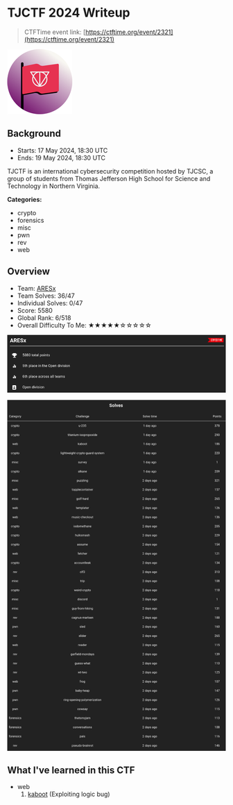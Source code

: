 # TJCTF 2024 Writeup

> CTFTime event link: [https://ctftime.org/event/2321](https://ctftime.org/event/2321)

![](https://github.com/siunam321/CTF-Writeups/blob/main/TJCTF-2024/images/banner.png)

## Background

- Starts: 17 May 2024, 18:30 UTC
- Ends: 19 May 2024, 18:30 UTC

TJCTF is an international cybersecurity competition hosted by TJCSC, a group of students from Thomas Jefferson High School for Science and Technology in Northern Virginia.

**Categories:**

- crypto
- forensics
- misc
- pwn
- rev
- web

## Overview

- Team: [ARESx](https://ctftime.org/team/128734)
- Team Solves: 36/47
- Individual Solves: 0/47
- Score: 5580
- Global Rank: 6/518
- Overall Difficulty To Me: ★★★★★☆☆☆☆☆

![](https://github.com/siunam321/CTF-Writeups/blob/main/TJCTF-2024/images/score.png)

![](https://github.com/siunam321/CTF-Writeups/blob/main/TJCTF-2024/images/solves.png)

## What I've learned in this CTF

- web
    1. [kaboot](https://github.com/siunam321/CTF-Writeups/blob/main/TJCTF-2024/web/kaboot/README.md) (Exploiting logic bug)